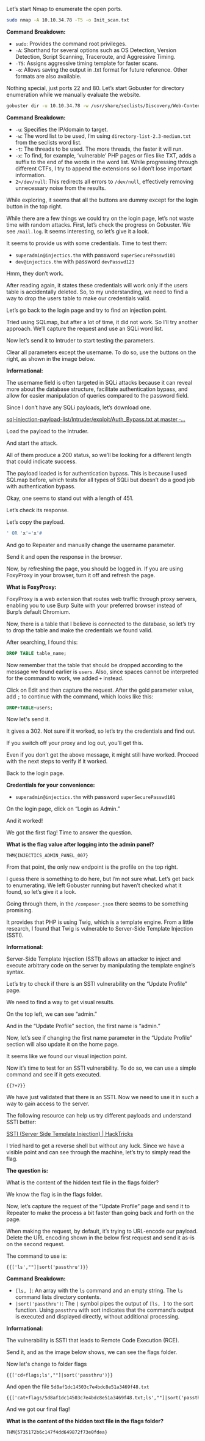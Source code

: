 Let’s start Nmap to enumerate the open ports.

```bash
sudo nmap -A 10.10.34.78 -T5 -o Init_scan.txt
```

**Command Breakdown:**

- `sudo`: Provides the command root privileges.
- `-A`: Shorthand for several options such as OS Detection, Version Detection, Script Scanning, Traceroute, and Aggressive Timing.
- `-T5`: Assigns aggressive timing template for faster scans.
- `-o`: Allows saving the output in .txt format for future reference. Other formats are also available.

Nothing special, just ports 22 and 80. Let’s start Gobuster for directory enumeration while we manually evaluate the website.

```bash
gobuster dir -u 10.10.34.78 -w /usr/share/seclists/Discovery/Web-Content/directory-list-2.3-medium.txt -x html,js,txt,php,db,json,log -k 2>/dev/null
```

**Command Breakdown:**

- `-u`: Specifies the IP/domain to target.
- `-w`: The word list to be used, I’m using `directory-list-2.3-medium.txt` from the seclists word list.
- `-t`: The threads to be used. The more threads, the faster it will run.
- `-x`: To find, for example, ‘vulnerable’ PHP pages or files like TXT, adds a suffix to the end of the words in the word list. While progressing through different CTFs, I try to append the extensions so I don’t lose important information.
- `2>/dev/null`: This redirects all errors to `/dev/null`, effectively removing unnecessary noise from the results.

While exploring, it seems that all the buttons are dummy except for the login button in the top right.

While there are a few things we could try on the login page, let’s not waste time with random attacks. First, let’s check the progress on Gobuster. We see `/mail.log`. It seems interesting, so let’s give it a look.

It seems to provide us with some credentials. Time to test them:

- `superadmin@injectics.thm` with password `superSecurePasswd101`
- `dev@injectics.thm` with password `devPasswd123`

Hmm, they don’t work.

After reading again, it states these credentials will work only if the users table is accidentally deleted. So, to my understanding, we need to find a way to drop the users table to make our credentials valid.

Let’s go back to the login page and try to find an injection point.

Tried using SQLmap, but after a lot of time, it did not work. So I’ll try another approach. We’ll capture the request and use an SQLi word list.

Now let’s send it to Intruder to start testing the parameters.

Clear all parameters except the username. To do so, use the buttons on the right, as shown in the image below.

**Informational:**

The username field is often targeted in SQLi attacks because it can reveal more about the database structure, facilitate authentication bypass, and allow for easier manipulation of queries compared to the password field.

Since I don’t have any SQLi payloads, let’s download one.

[sql-injection-payload-list/Intruder/exploit/Auth_Bypass.txt at master ·…](https://github.com/payloadbox/sql-injection-payload-list)

Load the payload to the Intruder.

And start the attack.

All of them produce a 200 status, so we’ll be looking for a different length that could indicate success.

The payload loaded is for authentication bypass. This is because I used SQLmap before, which tests for all types of SQLi but doesn’t do a good job with authentication bypass.

Okay, one seems to stand out with a length of 451.

Let’s check its response.

Let’s copy the payload.

```sql
' OR 'x'='x'#
```

And go to Repeater and manually change the username parameter.

Send it and open the response in the browser.

Now, by refreshing the page, you should be logged in. If you are using FoxyProxy in your browser, turn it off and refresh the page.

**What is FoxyProxy:**

FoxyProxy is a web extension that routes web traffic through proxy servers, enabling you to use Burp Suite with your preferred browser instead of Burp’s default Chromium.

Now, there is a table that I believe is connected to the database, so let’s try to drop the table and make the credentials we found valid.

After searching, I found this:

```sql
DROP TABLE table_name;
```

Now remember that the table that should be dropped according to the message we found earlier is `users`. Also, since spaces cannot be interpreted for the command to work, we added `+` instead.

Click on Edit and then capture the request. After the gold parameter value, add `;` to continue with the command, which looks like this:

```sql
DROP+TABLE+users;
```

Now let's send it.

It gives a 302. Not sure if it worked, so let’s try the credentials and find out.

If you switch off your proxy and log out, you’ll get this.

Even if you don’t get the above message, it might still have worked. Proceed with the next steps to verify if it worked.

Back to the login page.

**Credentials for your convenience:**

- `superadmin@injectics.thm` with password `superSecurePasswd101`

On the login page, click on “Login as Admin.”

And it worked!

We got the first flag! Time to answer the question.

**What is the flag value after logging into the admin panel?**

`THM{INJECTICS_ADMIN_PANEL_007}`

From that point, the only new endpoint is the profile on the top right.

I guess there is something to do here, but I’m not sure what. Let’s get back to enumerating. We left Gobuster running but haven’t checked what it found, so let’s give it a look.

Going through them, in the `/composer.json` there seems to be something promising.

It provides that PHP is using Twig, which is a template engine. From a little research, I found that Twig is vulnerable to Server-Side Template Injection (SSTI).

**Informational:**

Server-Side Template Injection (SSTI) allows an attacker to inject and execute arbitrary code on the server by manipulating the template engine’s syntax.

Let’s try to check if there is an SSTI vulnerability on the “Update Profile” page.

We need to find a way to get visual results.

On the top left, we can see “admin.”

And in the “Update Profile” section, the first name is “admin.”

Now, let’s see if changing the first name parameter in the “Update Profile” section will also update it on the home page.

It seems like we found our visual injection point.

Now it’s time to test for an SSTI vulnerability. To do so, we can use a simple command and see if it gets executed.

```twig
{{7+7}}
```

We have just validated that there is an SSTI. Now we need to use it in such a way to gain access to the server.

The following resource can help us try different payloads and understand SSTI better:

[SSTI (Server Side Template Injection) | HackTricks](https://book.hacktricks.xyz/pentesting-web/ssti-server-side-template-injection)

I tried hard to get a reverse shell but without any luck. Since we have a visible point and can see through the machine, let’s try to simply read the flag.

**The question is:**

What is the content of the hidden text file in the flags folder?

We know the flag is in the flags folder.

Now, let’s capture the request of the “Update Profile” page and send it to Repeater to make the process a bit faster than going back and forth on the page.

When making the request, by default, it’s trying to URL-encode our payload. Delete the URL encoding shown in the below first request and send it as-is on the second request.

The command to use is:

```twig
{{['ls',""]|sort('passthru')}}
```

**Command Breakdown:**

- `[ls, ]`: An array with the `ls` command and an empty string. The `ls` command lists directory contents.
- `|sort('passthru')`: The `|` symbol pipes the output of `[ls, ]` to the sort function. Using `passthru` with sort indicates that the command’s output is executed and displayed directly, without additional processing.

**Informational:**

The vulnerability is SSTI that leads to Remote Code Execution (RCE).

Send it, and as the image below shows, we can see the flags folder.

Now let's change to folder flags

```twig
{{['cd+flags;ls',""]|sort('passthru')}}
```

And open the file `5d8af1dc14503c7e4bdc8e51a3469f48.txt`

```twig
{{['cat+flags/5d8af1dc14503c7e4bdc8e51a3469f48.txt;ls',""]|sort('passthru')}}
```

And we got our final flag!

**What is the content of the hidden text file in the flags folder?**

`THM{5735172b6c147f4dd649872f73e0fdea}`
